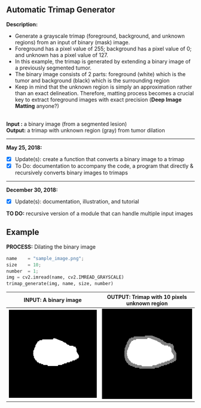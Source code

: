## Automatic Trimap Generator ##

<b>Description: </b> 
<ul>
<li/>Generate a grayscale trimap (foreground, background, and unknown regions) from an input of binary (mask) image.
<li/>Foreground has a pixel value of 255; background has a pixel value of 0; and unknown has a pixel value of 127.
<li/>In this example, the trimap is generated by extending a binary image of a previously segmented tumor. 
<li/>The binary image consists of 2 parts: foreground (white) which is the tumor and background (black) which is the surrounding region
<li/>Keep in mind that the unknown region is simply an approximation rather than an exact delineation. Therefore, matting process becomes a crucial key to extract foreground images with exact precision (<b>Deep Image Matting</b> anyone?)
</ul>
<br /><b>Input :</b> a binary image (from a segmented lesion)
<br /><b>Output:</b> a trimap with unknown region (gray) from tumor dilation

<hr />
<b>May 25, 2018: </b> <br/>

- [x] Update(s): create a function that converts a binary image to a trimap
- [x] To Do: documentation to accompany the code, a program that directly & recursively converts binary images to trimaps 

---

<b>December 30, 2018: </b> <br/>

- [x] Update(s): documentation, illustration, and tutorial

<b>TO DO:</b> recursive version of a module that can handle multiple input images

## Example ##
**PROCESS:** Dilating the binary image <br/>
```python
name    = "sample_image.png";
size    = 10;
number  = 1;
img = cv2.imread(name, cv2.IMREAD_GRAYSCALE)
trimap_generate(img, name, size, number)
```
|**INPUT:** A binary image | **OUTPUT:** Trimap with 10 pixels unknown region <br/> |
|:----------:|:----------:|
|![alt text](./images/sample_image.png)| ![alt text](./images/10px_sample_image.png_1.png) | 

